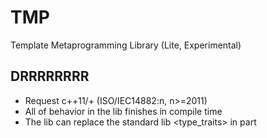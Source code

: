 # TMP
Template Metaprogramming Library (Lite, Experimental)

## DRRRRRRRR
- Request c++11/+ (ISO/IEC14882:n, n>=2011)
- All of behavior in the lib finishes in compile time
- The lib can replace the standard lib <type_traits> in part
